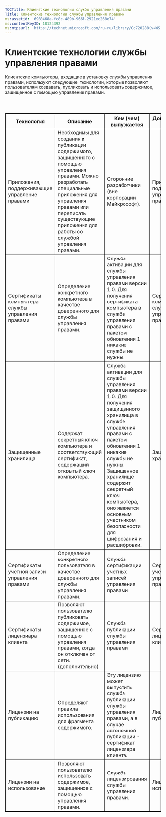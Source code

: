 ```yaml
---
TOCTitle: Клиентские технологии службы управления правами
Title: Клиентские технологии службы управления правами
ms:assetid: '6980468a-fc8c-489b-966f-2921ec268e74'
ms:contentKeyID: 18124392
ms:mtpsurl: 'https://technet.microsoft.com/ru-ru/library/Cc720288(v=WS.10)'
---
```


Клиентские технологии службы управления правами
===============================================

Клиентские компьютеры, входящие в установку службы управления правами, используют следующие  технологии, которые позволяют пользователям создавать, публиковать и использовать содержимое, защищенное с помощью управления правами.

###  

 
<table style="border:1px solid black;">
<colgroup>
<col width="25%" />
<col width="25%" />
<col width="25%" />
<col width="25%" />
</colgroup>
<thead>
<tr class="header">
<th style="border:1px solid black;" >Технология</th>
<th style="border:1px solid black;" >Описание</th>
<th style="border:1px solid black;" >Кем (чем) выпускается</th>
<th style="border:1px solid black;" >Дополнительные сведения</th>
</tr>
</thead>
<tbody>
<tr class="odd">
<td style="border:1px solid black;">Приложения, поддерживающие управление правами</td>
<td style="border:1px solid black;">Необходимы для создания и публикации содержимого, защищенного с помощью управления правами. Можно разработать специальные приложения для управления правами или переписать существующие приложения для работы со службой управления правами.</td>
<td style="border:1px solid black;">Сторонние разработчики (вне корпорации Майкрософт).</td>
<td style="border:1px solid black;">Приложения, поддерживающие управление правами</td>
</tr>
<tr class="even">
<td style="border:1px solid black;">Сертификаты компьютера службы управления правами</td>
<td style="border:1px solid black;">Определение конкретного компьютера в качестве доверенного для службы управления правами.</td>
<td style="border:1px solid black;">Служба активации для службы управления правами версии 1.0. Для получения сертификата компьютера в службе управления правами с пакетом обновления 1 никакие службы не нужны.</td>
<td style="border:1px solid black;">Сертификаты компьютера службы управления правами</td>
</tr>
<tr class="odd">
<td style="border:1px solid black;">Защищенные хранилища</td>
<td style="border:1px solid black;">Содержат секретный ключ компьютера и соответствующий сертификат, содержащий открытый ключ компьютера.</td>
<td style="border:1px solid black;">Служба активации для службы управления правами версии 1.0. Для получения защищенного хранилища в службе управления правами с пакетом обновления 1 никакие службы не нужны. Защищенное хранилище содержит секретный ключ компьютера, оно является основным участником безопасности для шифрования и расшифровки.</td>
<td style="border:1px solid black;">Защищенные хранилища</td>
</tr>
<tr class="even">
<td style="border:1px solid black;">Сертификаты учетной записи управления правами</td>
<td style="border:1px solid black;">Определение конкретного пользователя в качестве доверенного для службы управления правами.</td>
<td style="border:1px solid black;">Служба сертификации учетных записей управления правами</td>
<td style="border:1px solid black;">Сертификаты учетной записи управления правами</td>
</tr>
<tr class="odd">
<td style="border:1px solid black;">Сертификаты лицензиара клиента</td>
<td style="border:1px solid black;">Позволяют пользователю публиковать содержимое, защищенное с помощью управления правами, когда он отключен от сети.
(дополнительно)</td>
<td style="border:1px solid black;">Служба публикации службы управления правами</td>
<td style="border:1px solid black;">Сертификаты лицензиара клиента</td>
</tr>
<tr class="even">
<td style="border:1px solid black;">Лицензии на публикацию</td>
<td style="border:1px solid black;">Определяют правила использования для фрагмента содержимого.</td>
<td style="border:1px solid black;">Эту лицензию может выпустить служба публикации службы управления правами, а в случае автономной публикации - сертификат лицензиара клиента.</td>
<td style="border:1px solid black;">Лицензии на публикацию</td>
</tr>
<tr class="odd">
<td style="border:1px solid black;">Лицензии на использование</td>
<td style="border:1px solid black;">Позволяют пользователю использовать содержимое, защищенное с помощью управления правами.</td>
<td style="border:1px solid black;">Служба лицензирования службы управления правами.</td>
<td style="border:1px solid black;">Лицензии на использование</td>
</tr>
</tbody>
</table>
